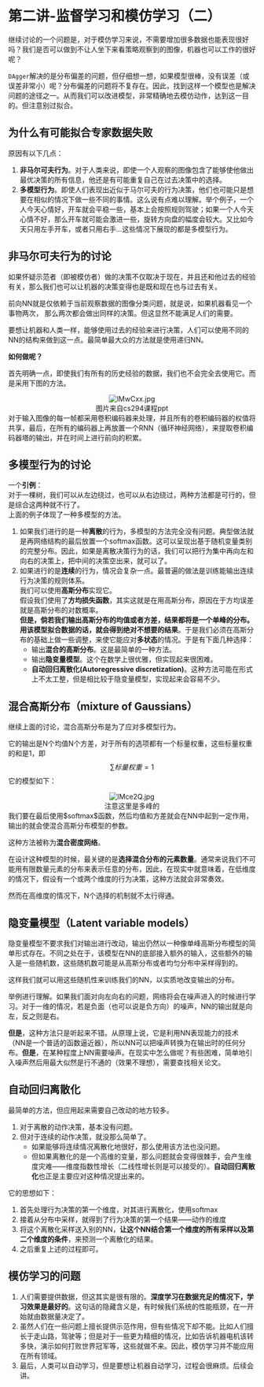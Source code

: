 # 第二讲-监督学习和模仿学习（二）

继续讨论的一个问题是，对于模仿学习来说，不需要增加很多数据也能表现很好吗？我们是否可以做到不让人坐下来看策略观察到的图像，机器也可以工作的很好呢？

`DAgger`解决的是分布偏差的问题，但仔细想一想，如果模型很棒，没有误差（或误差非常小）呢？分布偏差的问题将不复存在。因此，找到这样一个模型也是解决问题的途径之一。从而我们可以改进模型，非常精确地去模仿动作，达到这一目的。但注意别过拟合。

## 为什么有可能拟合专家数据失败

原因有以下几点：

1. **非马尔可夫行为**。对于人类来说，即使一个人观察的图像包含了能够使他做出最优决策的所有信息，他还是有可能重复自己在过去决策中的选择。
2. **多模型行为**。即使人们表现出近似于马尔可夫的行为决策，他们也可能只是想要在相似的情况下做一些不同的事情。这么说有点难以理解。举个例子，一个人今天心情好，开车就会平稳一些，基本上会按照规则驾驶；如果一个人今天心情不好，那么开车就可能会激进一些，旋转方向盘的幅度会较大。又比如今天只用左手开车，或者只用右手...这些情况下展现的都是多模型行为。

## 非马尔可夫行为的讨论

如果怀疑示范者（即被模仿者）做的决策不仅取决于现在，并且还和他过去的经验有关，那么我们也可以让机器的决策变得也是既和现在也与过去有关。

前向NN就是仅依赖于当前观察数据的图像分类问题，就是说，如果机器看见一个事物两次， 那么两次都会做出同样的决策。但这显然不能满足人们的需要。

要想让机器和人类一样，能够使用过去的经验来进行决策，人们可以使用不同的NN的结构来做到这一点。最简单最大众的方法就是使用递归NN。

**如何做呢？**

首先明确一点，即使我们有所有的历史经验的数据，我们也不会完全去使用它。而是采用下图的方法。
<div align="center"><img src="https://s2.ax1x.com/2019/12/30/lMwCxx.jpg" alt="lMwCxx.jpg" border="0" ></div>
<center>图片来自cs294课程ppt</center>
对于输入图像的每一帧都采用卷积编码器来处理，并且所有的卷积编码器的权值将共享，最后，在所有的编码器上再放置一个RNN（循环神经网络），来提取卷积编码器塔的输出，并在时间上进行前向的积累。 

## 多模型行为的讨论

一个**引例**：  
对于一棵树，我们可以从左边绕过，也可以从右边绕过，两种方法都是可行的，但是综合这两种就不行了。  
上面的例子体现了一种多模型的方法。  

1. 如果我们进行的是一种**离散**的行为，多模型的方法完全没有问题。典型做法就是再网络结构的最后放置一个softmax函数。这可以呈现出基于随机变量类别的完整分布。因此，如果是离散决策行为的话，我们可以把行为集中再向左和向右的决策上，把中间的决策空出来，就可以了。
2. 如果进行的是**连续**的行为，情况会复杂一点。最普遍的做法是训练能输出连续行为决策的规则体系。  
  我们可以使用**高斯分布**实现它。  
  假设我们使用了**方均损失函数**，其实这就是在用高斯分布，原因在于方均误差就是高斯分布的对数概率。  
  **但是，倘若我们输出高斯分布的均值或者方差，结果都将是一个单峰的分布。用该模型拟合数据的话，就会得到绝对不想要的结果**。于是我们必须在高斯分布的基础上做一些调整，来使它能应对**多状态**的情况。于是有下面几种选择：  
    - 输出**混合的高斯分布**。这是最简单的一种方法。  
    - 输出**隐变量模型**。这个在数学上很优雅，但实现起来很困难。
    - **自动回归离散化(Autoregressive discretization)**。这种方法可能在形式上不太工整，但是相比较于隐变量模型，实现起来会容易不少。

## 混合高斯分布（mixture of Gaussians）

继续上面的讨论，混合高斯分布是为了应对多模型行为。

它的输出是N个均值N个方差，对于所有的选项都有一个标量权重，这些标量权重的和是1，即$$\sum 标量权重 = 1$$
它的模型如下：
<div align="center"><img src="https://s2.ax1x.com/2019/12/30/lMce2Q.jpg" alt="lMce2Q.jpg" border="0" /></div>
<center>注意这里是多峰的</center>
我们要在最后使用$softmax$函数，然后均值和方差就会在NN中起到一定作用，输出的就会使混合高斯分布模型的参数。

这种方法被称为**混合密度网络**。

在设计这种模型的时候，最关键的是**选择混合分布的元素数量**。通常来说我们不可能用有限数量元素的分布来表示任意的分布，因此，在现实中就意味着，在低维度的情况下，假设有一个或两个维度的行为决策，这种方法就会非常奏效。

然而在高维度的情况下，N个选择的机制就不太行得通。

## 隐变量模型（Latent variable models）

隐变量模型不要求我们对输出进行改动，输出仍然以一种像单峰高斯分布模型的简单形式存在。不同之处在于，该模型在NN的底部接入额外的输入，这些额外的输入是一些随机数，这些随机数可能是从高斯分布或者均匀分布中采样得到的。

这样我们就可以用这些随机性来训练我们的NN，以实质地改变输出的分布。

举例进行理解。如果我们面对向左向右的问题，网络将会在噪声进入的时候进行学习。对于一维的情况，若是负面（也可以说是负方向）的噪声，NN的输出就是向左，反之则是右。

**但是**，这种方法只是听起来不错。从原理上说，它是利用NN表现能力的技术（NN是一个普适的函数逼近器），所以NN可以把噪声转换为在输出时的任何分布。**但是**，在某种程度上NN需要噪声。在现实中怎么做呢？有些困难，简单地引入噪声然后用最大似然是行不通的（效果不理想），需要查找相关论文。

## 自动回归离散化

最简单的方法，但应用起来需要自己改动的地方较多。

1. 对于离散的动作决策，基本没有问题。
2. 但对于连续的动作决策，就没那么简单了。  
    - 如果能够将连续情况离散化地很好，那么使用该方法也没问题。
    - 但如果离散化的是一个高维的变量，那么问题就会变得很棘手，会产生维度灾难——维度指数性增长（二线性增长则是可以接受的）。**自动回归离散化**也正是主要应对这种情况提出来的。

它的思想如下：
1. 首先处理行为决策的第一个维度，对其进行离散化，使用softmax
2. 接着从分布中采样，就得到了行为决策的第一个结果——动作的维度
3. 将这个离散化采样送入别的NN，**让这个NN结合第一个维度的所有采样以及第二个维度的条件**，来预测一个离散化的结果。
4. 之后重复上述的过程即可。

## 模仿学习的问题

1. 人们需要提供数据，但这其实是很有限的。**深度学习在数据充足的情况下，学习效果是最好的**。这句话的隐藏含义是，有时候我们系统的性能瓶颈，在一开始就由数据量决定了。
2. 虽然人们在一些问题上擅长提供示范作用，但有些情况下却不能。比如人们擅长于走山路，驾驶等；但是对于一些更为精细的情况，比如告诉机器电机该转多快，演示如何打败世界冠军等，这些就做不来。因此，模仿学习并不能应用在所有领域。
3. 最后，人类可以自动学习，但是要想让机器自动学习，过程会很麻烦。后续会讲。
